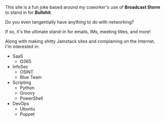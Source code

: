 This site is a fun joke based around my coworker's use of **Broadcast Storm** to stand in for **Bullshit**.

Do you even tangentially have anything to do with networking?

If so, it's the ultimate stand-in for emails, IMs, meeting titles, and more!

Along with making shitty Jamstack sites and complaining on the Internet, I'm interested in:

- SaaS
    - O365
- InfoSec
    - OSINT
    - Blue Team
- Scripting
    - Python
    - Groovy
    - PowerShell
- DevOps
    - Ubuntu
    - Puppet

